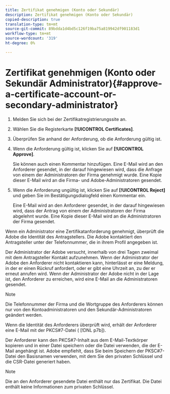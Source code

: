 ```yaml
---
title: Zertifikat genehmigen (Konto oder Sekundär)
description: Zertifikat genehmigen (Konto oder Sekundär)
copied-description: true
translation-type: tm+mt
source-git-commit: 89bdda1d4bd5c126f19ba75a819942df901183d1
workflow-type: tm+mt
source-wordcount: '319'
ht-degree: 0%

---
```



# Zertifikat genehmigen (Konto oder Sekundär Administrator){#approve-a-certificate-account-or-secondary-administrator}

1. Melden Sie sich bei der Zertifikatregistrierungssite an.
1. Wählen Sie die Registerkarte **[!UICONTROL Certificates]**.
1. Überprüfen Sie anhand der Anforderung, ob die Anforderung gültig ist.
1. Wenn die Anforderung gültig ist, klicken Sie auf **[!UICONTROL Approve]**.

   Sie können auch einen Kommentar hinzufügen. Eine E-Mail wird an den Anforderer gesendet, in der darauf hingewiesen wird, dass die Anfrage von einem der Administratoren der Firma genehmigt wurde. Eine Kopie dieser E-Mail wird an die Firma- und Adobe-Administratoren gesendet.

1. Wenn die Anforderung ungültig ist, klicken Sie auf **[!UICONTROL Reject]** und geben Sie im Bestätigungsdialogfeld einen Kommentar ein.

   Eine E-Mail wird an den Anforderer gesendet, in der darauf hingewiesen wird, dass der Antrag von einem der Administratoren der Firma abgelehnt wurde. Eine Kopie dieser E-Mail wird an die Administratoren der Firma gesendet.

Wenn ein Administrator eine Zertifikatanforderung genehmigt, überprüft die Adobe die Identität des Antragstellers. Die Adobe kontaktiert den Antragsteller unter der Telefonnummer, die in ihrem Profil angegeben ist.

Der Administrator der Adobe versucht, innerhalb von drei Tagen zweimal mit dem Antragsteller Kontakt aufzunehmen. Wenn der Administrator der Adobe den Anforderer nicht kontaktieren kann, hinterlässt er eine Meldung, in der er einen Rückruf anfordert, oder er gibt eine Uhrzeit an, zu der er erneut anrufen wird. Wenn der Administrator der Adobe nicht in der Lage ist, den Anforderer zu erreichen, wird eine E-Mail an die Administratoren gesendet.

>[!NOTE]
>
>Die Telefonnummer der Firma und die Wortgruppe des Anforderers können nur von den Kontoadministratoren und den Sekundär-Administratoren geändert werden.

Wenn die Identität des Anforderers überprüft wird, erhält der Anforderer eine E-Mail mit der PKCS#7-Datei ( [!DNL p7b]).

Der Anforderer kann den PKCS#7-Inhalt aus dem E-Mail-Textkörper kopieren und in einer Datei speichern oder die Datei verwenden, die der E-Mail angehängt ist. Adobe empfiehlt, dass Sie beim Speichern der PKSC#7-Datei den Basisnamen verwenden, mit dem Sie den privaten Schlüssel und die CSR-Datei generiert haben.

>[!NOTE]
>
>Die an den Anforderer gesendete Datei enthält nur das Zertifikat. Die Datei enthält keine Informationen zum privaten Schlüssel.


